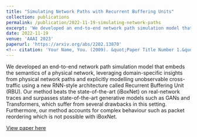```yaml
---
title: "Simulating Network Paths with Recurrent Buffering Units"
collection: publications
permalink: /publication/2022-11-19-simulating-network-paths
excerpt: 'We developed an end-to-end network path simulation model that embeds the semantics of a physical network, leveraging domain-specific insights from physical network paths and explicitly modelling unobservable cross-traffic using a new RNN-style architecture called Recurrent Buffering Unit (RBU).'
date: 2022-11-19
venue: 'AAAI 2023'
paperurl: 'https://arxiv.org/abs/2202.13870'
<!-- citation: 'Your Name, You. (2009). &quot;Paper Title Number 1.&quot; <i>Journal 1</i>. 1(1).' -->
---
```

We developed an end-to-end network path simulation model that embeds the semantics of a physical network, leveraging domain-specific insights from physical network paths and explicitly modelling unobservable cross-traffic using a new RNN-style architecture called Recurrent Buffering Unit (RBU). Our method beats the state-of-the-art (iBoxNet) on real-network traces and surpasses state-of-the-art generative models such as GANs and Transformers, which suffer from several drawbacks in this setting. Furthermore, our method accounts for complex behaviour such as packet reordering which is not possible with iBoxNet. 

[View paper here](https://arxiv.org/abs/2202.13870)

<!-- Recommended citation: Your Name, You. (2009). "Paper Title Number 1." <i>Journal 1</i>. 1(1). -->
